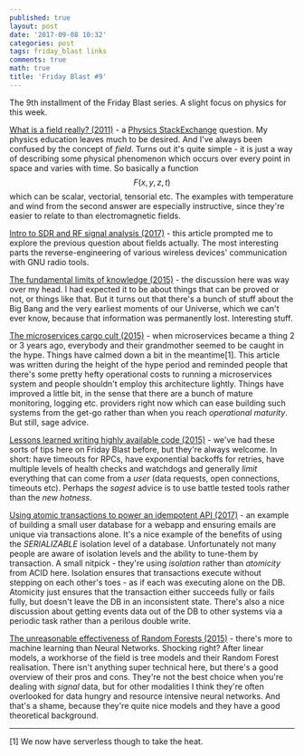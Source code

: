 ```yaml
---
published: true
layout: post
date: '2017-09-08 10:32'
categories: post
tags: friday_blast links
comments: true
math: true
title: 'Friday Blast #9'
---
```


The 9th installment of the Friday Blast series. A slight focus on physics for this week.

[What is a field really? (2011)](https://physics.stackexchange.com/questions/13157/what-is-a-field-really) - a [Physics StackExchange](https://physics.stackexchange.com/) question. My physics education leaves much to be desired. And I've always been confused by the concept of _field_. Turns out it's quite simple - it is just a way of describing some physical phenomenon which occurs over every point in space and varies with time. So basically a function $$F(x,y,z,t)$$ which can be scalar, vectorial, tensorial etc. The examples with temperature and wind from the second answer are especially instructive, since they're easier to relate to than electromagnetic fields.

[Intro to SDR and RF signal analysis (2017)](https://www.elttam.com.au/blog/intro-sdr-and-rf-analysis/) - this article prompted me to explore the previous question about fields actually. The most interesting parts the reverse-engineering of various wireless devices' communication with GNU radio tools.

[The fundamental limits of knowledge (2015)](https://medium.com/starts-with-a-bang/throwback-thursday-the-fundamental-limits-of-knowledge-200b10b86c8) - the discussion here was way over my head. I had expected it to be about things that can be proved or not, or things like that. But it turns out that there's a bunch of stuff about the Big Bang and the very earliest moments of our Universe, which we can't ever know, because that information was permanently lost. Interesting stuff.

[The microservices cargo cult (2015)](https://www.stavros.io/posts/microservices-cargo-cult/) - when microservices became a thing 2 or 3 years ago, everybody and their grandmother seemed to be caught in the hype. Things have calmed down a bit in the meantime[1]. This article was written during the height of the hype period and reminded people that there's some pretty hefty operational costs to running a microservices system and people shouldn't employ this architecture lightly. Things have improved a little bit, in the sense that there are a bunch of mature monitoring, logging etc. providers right now which can ease building such systems from the get-go rather than when you reach _operational maturity_. But still, sage advice.

[Lessons learned writing highly available code (2015)](https://medium.com/imgur-engineering/lessons-learned-writing-highly-available-code-7eaf3d7aae00) - we've had these sorts of tips here on Friday Blast before, but they're always welcome. In short: have timeouts for RPCs, have exponential backoffs for retries, have multiple levels of health checks and watchdogs and generally _limit_ everything that can come from a _user_ (data requests, open connections, timeouts etc). Perhaps the _sagest_ advice is to use battle tested tools rather than the _new hotness_. 

[Using atomic transactions to power an idempotent API (2017)](https://brandur.org/http-transactions) - an example of building a small user database for a webapp and ensuring emails are unique via transactions alone. It's a nice example of the benefits of using the _SERIALIZABLE_ isolation level of a database. Unfortunately not many people are aware of isolation levels and the ability to tune-them by transaction. A small nitpick - they're using _isolation_ rather than _atomicity_ from ACID here. Isolation ensures that transactions execute without stepping on each other's toes - as if each was executing alone on the DB. Atomicity just ensures that the transaction either succeeds fully or fails fully, but doesn't leave the DB in an inconsistent state. There's also a nice discussion about getting events data out of the DB to other systems via a periodic task rather than a perilous double write.

[The unreasonable effectiveness of Random Forests (2015)](https://medium.com/rants-on-machine-learning/the-unreasonable-effectiveness-of-random-forests-f33c3ce28883) - there's more to machine learning than Neural Networks. Shocking right? After linear models, a workhorse of the field is tree models and their Random Forest realisation. There isn't anything super technical here, but there's a good overview of their pros and cons. They're not the best choice when you're dealing with _signal_ data, but for other modalities I think they're often overlooked for data hungry and resource intensive neural networks. And that's a shame, because they're quite nice models and they have a good theoretical background.

---
[1] We now have serverless though to take the heat.
